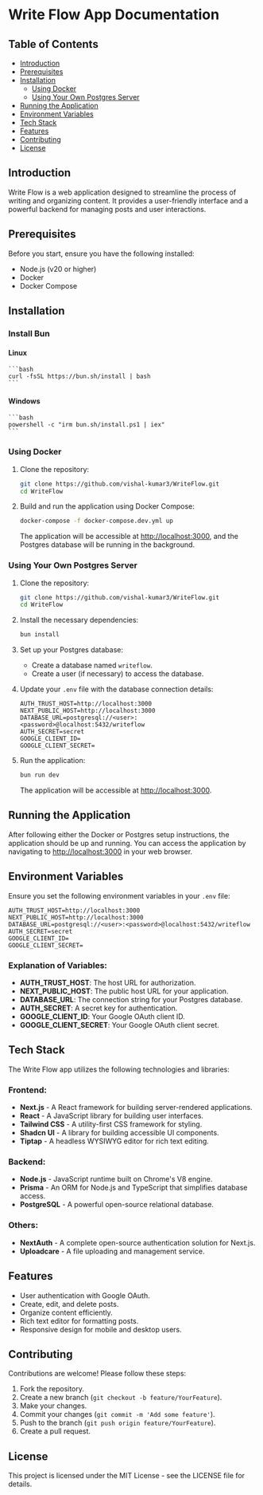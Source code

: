 # Write Flow App Documentation

## Table of Contents

- [Introduction](#introduction)
- [Prerequisites](#prerequisites)
- [Installation](#installation)
  - [Using Docker](#using-docker)
  - [Using Your Own Postgres Server](#using-your-own-postgres-server)
- [Running the Application](#running-the-application)
- [Environment Variables](#environment-variables)
- [Tech Stack](#tech-stack)
- [Features](#features)
- [Contributing](#contributing)
- [License](#license)

## Introduction

Write Flow is a web application designed to streamline the process of writing and organizing content. It provides a user-friendly interface and a powerful backend for managing posts and user interactions.

## Prerequisites

Before you start, ensure you have the following installed:

- Node.js (v20 or higher)
- Docker
- Docker Compose

## Installation

### Install Bun
  #### Linux
    ```bash
    curl -fsSL https://bun.sh/install | bash
    ```

  #### Windows
    ```bash
    powershell -c "irm bun.sh/install.ps1 | iex"
    ```

### Using Docker

1. Clone the repository:

   ```bash
   git clone https://github.com/vishal-kumar3/WriteFlow.git
   cd WriteFlow
   ```

2. Build and run the application using Docker Compose:

   ```bash
   docker-compose -f docker-compose.dev.yml up
   ```

   The application will be accessible at [http://localhost:3000](http://localhost:3000), and the Postgres database will be running in the background.

### Using Your Own Postgres Server

1. Clone the repository:

   ```bash
   git clone https://github.com/vishal-kumar3/WriteFlow.git
   cd WriteFlow
   ```

2. Install the necessary dependencies:

   ```bash
   bun install
   ```

3. Set up your Postgres database:
   - Create a database named `writeflow`.
   - Create a user (if necessary) to access the database.

4. Update your `.env` file with the database connection details:

   ```plaintext
   AUTH_TRUST_HOST=http://localhost:3000
   NEXT_PUBLIC_HOST=http://localhost:3000
   DATABASE_URL=postgresql://<user>:<password>@localhost:5432/writeflow
   AUTH_SECRET=secret
   GOOGLE_CLIENT_ID=
   GOOGLE_CLIENT_SECRET=
   ```

5. Run the application:

   ```bash
   bun run dev
   ```

   The application will be accessible at [http://localhost:3000](http://localhost:3000).

## Running the Application

After following either the Docker or Postgres setup instructions, the application should be up and running. You can access the application by navigating to [http://localhost:3000](http://localhost:3000) in your web browser.

## Environment Variables

Ensure you set the following environment variables in your `.env` file:

```plaintext
AUTH_TRUST_HOST=http://localhost:3000
NEXT_PUBLIC_HOST=http://localhost:3000
DATABASE_URL=postgresql://<user>:<password>@localhost:5432/writeflow
AUTH_SECRET=secret
GOOGLE_CLIENT_ID=
GOOGLE_CLIENT_SECRET=
```

### Explanation of Variables:

- **AUTH_TRUST_HOST**: The host URL for authorization.
- **NEXT_PUBLIC_HOST**: The public host URL for your application.
- **DATABASE_URL**: The connection string for your Postgres database.
- **AUTH_SECRET**: A secret key for authentication.
- **GOOGLE_CLIENT_ID**: Your Google OAuth client ID.
- **GOOGLE_CLIENT_SECRET**: Your Google OAuth client secret.

## Tech Stack

The Write Flow app utilizes the following technologies and libraries:

### Frontend:

- **Next.js** - A React framework for building server-rendered applications.
- **React** - A JavaScript library for building user interfaces.
- **Tailwind CSS** - A utility-first CSS framework for styling.
- **Shadcn UI** - A library for building accessible UI components.
- **Tiptap** - A headless WYSIWYG editor for rich text editing.

### Backend:

- **Node.js** - JavaScript runtime built on Chrome's V8 engine.
- **Prisma** - An ORM for Node.js and TypeScript that simplifies database access.
- **PostgreSQL** - A powerful open-source relational database.

### Others:

- **NextAuth** - A complete open-source authentication solution for Next.js.
- **Uploadcare** - A file uploading and management service.

## Features

- User authentication with Google OAuth.
- Create, edit, and delete posts.
- Organize content efficiently.
- Rich text editor for formatting posts.
- Responsive design for mobile and desktop users.

## Contributing

Contributions are welcome! Please follow these steps:

1. Fork the repository.
2. Create a new branch (`git checkout -b feature/YourFeature`).
3. Make your changes.
4. Commit your changes (`git commit -m 'Add some feature'`).
5. Push to the branch (`git push origin feature/YourFeature`).
6. Create a pull request.

## License

This project is licensed under the MIT License - see the LICENSE file for details.
